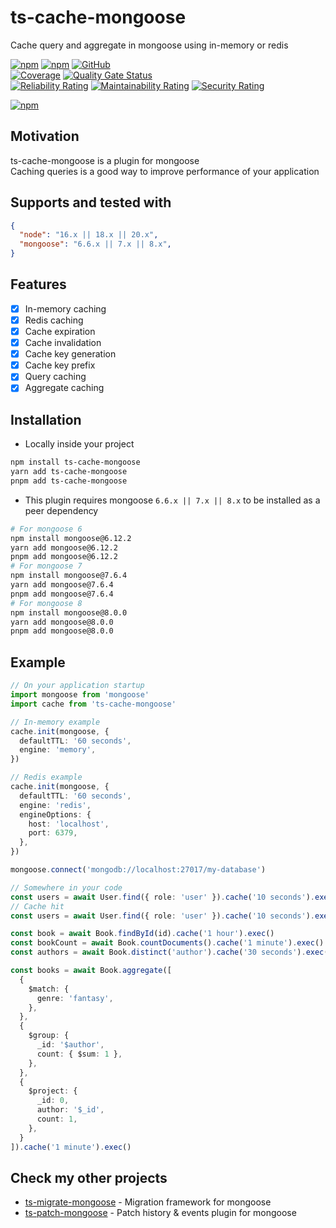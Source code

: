 # ts-cache-mongoose

Cache query and aggregate in mongoose using in-memory or redis

[![npm](https://img.shields.io/npm/v/ts-cache-mongoose)](https://www.npmjs.com/package/ts-cache-mongoose)
[![npm](https://img.shields.io/npm/dt/ts-cache-mongoose)](https://www.npmjs.com/package/ts-cache-mongoose)
[![GitHub](https://img.shields.io/github/license/ilovepixelart/ts-cache-mongoose)](https://github.com/ilovepixelart/ts-cache-mongoose/blob/main/LICENSE)
\
[![Coverage](https://sonarcloud.io/api/project_badges/measure?project=ilovepixelart_ts-cache-mongoose&metric=coverage)](https://sonarcloud.io/summary/new_code?id=ilovepixelart_ts-cache-mongoose)
[![Quality Gate Status](https://sonarcloud.io/api/project_badges/measure?project=ilovepixelart_ts-cache-mongoose&metric=alert_status)](https://sonarcloud.io/summary/new_code?id=ilovepixelart_ts-cache-mongoose)
\
[![Reliability Rating](https://sonarcloud.io/api/project_badges/measure?project=ilovepixelart_ts-cache-mongoose&metric=reliability_rating)](https://sonarcloud.io/summary/new_code?id=ilovepixelart_ts-cache-mongoose)
[![Maintainability Rating](https://sonarcloud.io/api/project_badges/measure?project=ilovepixelart_ts-cache-mongoose&metric=sqale_rating)](https://sonarcloud.io/summary/new_code?id=ilovepixelart_ts-cache-mongoose)
[![Security Rating](https://sonarcloud.io/api/project_badges/measure?project=ilovepixelart_ts-cache-mongoose&metric=security_rating)](https://sonarcloud.io/summary/new_code?id=ilovepixelart_ts-cache-mongoose)

[![npm](https://nodei.co/npm/ts-cache-mongoose.png)](https://www.npmjs.com/package/ts-cache-mongoose)

## Motivation

ts-cache-mongoose is a plugin for mongoose
\
Caching queries is a good way to improve performance of your application

## Supports and tested with

```json
{
  "node": "16.x || 18.x || 20.x",
  "mongoose": "6.6.x || 7.x || 8.x",
}
```

## Features

- [x] In-memory caching
- [x] Redis caching
- [x] Cache expiration
- [x] Cache invalidation
- [x] Cache key generation
- [x] Cache key prefix
- [x] Query caching
- [x] Aggregate caching

## Installation

- Locally inside your project

```bash
npm install ts-cache-mongoose
yarn add ts-cache-mongoose
pnpm add ts-cache-mongoose
```

- This plugin requires mongoose `6.6.x || 7.x || 8.x` to be installed as a peer dependency

```bash
# For mongoose 6
npm install mongoose@6.12.2
yarn add mongoose@6.12.2
pnpm add mongoose@6.12.2
# For mongoose 7
npm install mongoose@7.6.4
yarn add mongoose@7.6.4
pnpm add mongoose@7.6.4
# For mongoose 8
npm install mongoose@8.0.0
yarn add mongoose@8.0.0
pnpm add mongoose@8.0.0
```

## Example

```typescript
// On your application startup
import mongoose from 'mongoose'
import cache from 'ts-cache-mongoose'

// In-memory example 
cache.init(mongoose, {
  defaultTTL: '60 seconds',
  engine: 'memory',
})

// Redis example
cache.init(mongoose, {
  defaultTTL: '60 seconds',
  engine: 'redis',
  engineOptions: {
    host: 'localhost',
    port: 6379,
  },
})

mongoose.connect('mongodb://localhost:27017/my-database')

// Somewhere in your code
const users = await User.find({ role: 'user' }).cache('10 seconds').exec()
// Cache hit
const users = await User.find({ role: 'user' }).cache('10 seconds').exec()

const book = await Book.findById(id).cache('1 hour').exec()
const bookCount = await Book.countDocuments().cache('1 minute').exec()
const authors = await Book.distinct('author').cache('30 seconds').exec()

const books = await Book.aggregate([
  {
    $match: {
      genre: 'fantasy',
    },
  },
  {
    $group: {
      _id: '$author',
      count: { $sum: 1 },
    },
  },
  {
    $project: {
      _id: 0,
      author: '$_id',
      count: 1,
    },
  }
]).cache('1 minute').exec()
```

## Check my other projects

- [ts-migrate-mongoose](https://github.com/ilovepixelart/ts-migrate-mongoose) - Migration framework for mongoose
- [ts-patch-mongoose](https://github.com/ilovepixelart/ts-patch-mongoose) - Patch history & events plugin for mongoose
